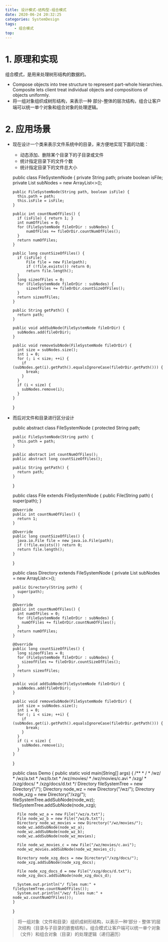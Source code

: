 ```yaml
---
title: 设计模式-结构型-组合模式
date: 2020-06-24 20:32:25
categories: SystemDesign
tags:
    - 组合模式
top:
---
```

# 1. 原理和实现

组合模式，是用来处理树形结构的数据的。

+ Compose objects into tree structure to represent part-whole hierarchies. Composite lets client treat individual objects and compositions of objects uniformly. 
+ 将一组对象组织成树形结构，来表示一种 部分-整体的层次结构，组合让客户端可以统一单个对象和组合对象的处理逻辑。

# 2. 应用场景

+ 现在设计一个类来表示文件系统中的目录，来方便地实现下面的功能：
    + 动态添加、删除某个目录下的子目录或文件
    + 统计指定目录下的文件个数
    + 统计指定目录下的文件总大小



    public class FileSystemNode {
      private String path;
      private boolean isFile;
      private List<FileSystemNode> subNodes = new ArrayList<>();

      public FileSystemNode(String path, boolean isFile) {
        this.path = path;
        this.isFile = isFile;
      }

      public int countNumOfFiles() {
        if (isFile) { return 1; } 
        int numOfFiles = 0; 
        for (FileSystemNode fileOrDir : subNodes) { 
            numOfFiles += fileOrDir.countNumOfFiles(); 
        } 
        return numOfFiles;
      }

      public long countSizeOfFiles() {
        if (isFile) {      
            File file = new File(path);      
            if (!file.exists()) return 0;      
            return file.length();    
        }    
        long sizeofFiles = 0;    
        for (FileSystemNode fileOrDir : subNodes) {      
            sizeofFiles += fileOrDir.countSizeOfFiles();    
        }    
        return sizeofFiles;
      }

      public String getPath() {
        return path;
      }

      public void addSubNode(FileSystemNode fileOrDir) {
        subNodes.add(fileOrDir);
      }

      public void removeSubNode(FileSystemNode fileOrDir) {
        int size = subNodes.size();
        int i = 0;
        for (; i < size; ++i) {
          if (subNodes.get(i).getPath().equalsIgnoreCase(fileOrDir.getPath())) {
            break;
          }
        }
        if (i < size) {
          subNodes.remove(i);
        }
      }
    }
    
+ 而后对文件和目录进行区分设计


    public abstract class FileSystemNode {
      protected String path;

      public FileSystemNode(String path) {
        this.path = path;
      }

      public abstract int countNumOfFiles();
      public abstract long countSizeOfFiles();

      public String getPath() {
        return path;
      }
    }

    public class File extends FileSystemNode {
      public File(String path) {
        super(path);
      }

      @Override
      public int countNumOfFiles() {
        return 1;
      }

      @Override
      public long countSizeOfFiles() {
        java.io.File file = new java.io.File(path);
        if (!file.exists()) return 0;
        return file.length();
      }
    }

    public class Directory extends FileSystemNode {
      private List<FileSystemNode> subNodes = new ArrayList<>();

      public Directory(String path) {
        super(path);
      }

      @Override
      public int countNumOfFiles() {
        int numOfFiles = 0;
        for (FileSystemNode fileOrDir : subNodes) {
          numOfFiles += fileOrDir.countNumOfFiles();
        }
        return numOfFiles;
      }

      @Override
      public long countSizeOfFiles() {
        long sizeofFiles = 0;
        for (FileSystemNode fileOrDir : subNodes) {
          sizeofFiles += fileOrDir.countSizeOfFiles();
        }
        return sizeofFiles;
      }

      public void addSubNode(FileSystemNode fileOrDir) {
        subNodes.add(fileOrDir);
      }

      public void removeSubNode(FileSystemNode fileOrDir) {
        int size = subNodes.size();
        int i = 0;
        for (; i < size; ++i) {
          if (subNodes.get(i).getPath().equalsIgnoreCase(fileOrDir.getPath())) {
            break;
          }
        }
        if (i < size) {
          subNodes.remove(i);
        }
      }
    }
    


    public class Demo {
      public static void main(String[] args) {
        /**
         * /
         * /wz/
         * /wz/a.txt
         * /wz/b.txt
         * /wz/movies/
         * /wz/movies/c.avi
         * /xzg/
         * /xzg/docs/
         * /xzg/docs/d.txt
         */
        Directory fileSystemTree = new Directory("/");
        Directory node_wz = new Directory("/wz/");
        Directory node_xzg = new Directory("/xzg/");
        fileSystemTree.addSubNode(node_wz);
        fileSystemTree.addSubNode(node_xzg);

        File node_wz_a = new File("/wz/a.txt");
        File node_wz_b = new File("/wz/b.txt");
        Directory node_wz_movies = new Directory("/wz/movies/");
        node_wz.addSubNode(node_wz_a);
        node_wz.addSubNode(node_wz_b);
        node_wz.addSubNode(node_wz_movies);

        File node_wz_movies_c = new File("/wz/movies/c.avi");
        node_wz_movies.addSubNode(node_wz_movies_c);

        Directory node_xzg_docs = new Directory("/xzg/docs/");
        node_xzg.addSubNode(node_xzg_docs);

        File node_xzg_docs_d = new File("/xzg/docs/d.txt");
        node_xzg_docs.addSubNode(node_xzg_docs_d);

        System.out.println("/ files num:" + fileSystemTree.countNumOfFiles());
        System.out.println("/wz/ files num:" + node_wz.countNumOfFiles());
      }
    }
    


> 将一组对象（文件和目录）组织成树形结构，以表示一种‘部分 - 整体’的层次结构（目录与子目录的嵌套结构）。组合模式让客户端可以统一单个对象（文件）和组合对象（目录）的处理逻辑（递归遍历）

